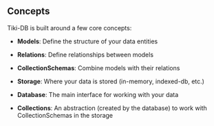 ## Concepts

Tiki-DB is built around a few core concepts:

- **Models**: Define the structure of your data entities
- **Relations**: Define relationships between models
- **CollectionSchemas**: Combine models with their relations

- **Storage**: Where your data is stored (in-memory, indexed-db, etc.)
- **Database**: The main interface for working with your data
- **Collections**: An abstraction (created by the database) to work with CollectionSchemas in the storage

